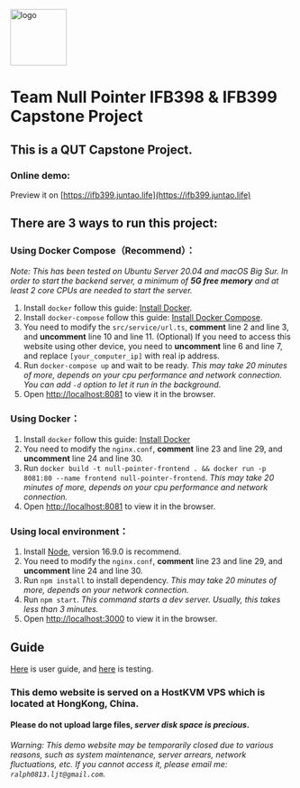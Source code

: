 <p>
    <img alt="logo" src="https://minio.juntao.life/ifb399/test/np_full.png" style="height: 100px;">
</p>

# Team Null Pointer IFB398 & IFB399 Capstone Project

## This is a QUT Capstone Project.

### Online demo:

Preview it on [https://ifb399.juntao.life](https://ifb399.juntao.life)

## There are 3 ways to run this project:

### Using Docker Compose（Recommend）：
_Note: This has been tested on Ubuntu Server 20.04 and macOS Big Sur. In order to start the backend server, a minimum
of **5G free memory** and at least 2 core CPUs are needed to start the server._

1. Install `docker` follow this guide: [Install Docker](https://docs.docker.com/engine/install/).
2. Install `docker-compose` follow this guide: [Install Docker Compose](https://docs.docker.com/compose/install/).
3. You need to modify the `src/service/url.ts`, **comment** line 2 and line 3, and **uncomment** line 10 and line 11.
   (Optional) If you need to access this website using other device, you need to **uncomment** line 6 and line 7, and
   replace `[your_computer_ip]` with real ip address.
4. Run `docker-compose up` and wait to be ready. _This may take 20 minutes of more, depends on your cpu performance and
   network connection. You can add `-d` option to let it run in the background._
5. Open [http://localhost:8081](http://localhost) to view it in the browser.

### Using Docker：
1. Install `docker` follow this guide: [Install Docker](https://docs.docker.com/engine/install/)
2. You need to modify the `nginx.conf`, **comment** line 23 and line 29, and **uncomment** line 24 and line 30.
3. Run `docker build -t null-pointer-frontend . && docker run -p 8081:80 --name frontend null-pointer-frontend`. _This
   may take 20 minutes of more, depends on your cpu performance and network connection._
4. Open [http://localhost:8081](http://localhost) to view it in the browser.

### Using local environment：
1. Install [Node](https://nodejs.org/en/download/), version 16.9.0 is recommend.
2. You need to modify the `nginx.conf`, **comment** line 23 and line 29, and **uncomment** line 24 and line 30.
3. Run `npm install` to install dependency. _This may take 20 minutes of more, depends on your network connection._
4. Run `npm start`. _This command starts a dev server. Usually, this takes less than 3 minutes._
5. Open [http://localhost:3000](http://localhost:3000) to view it in the browser.

## Guide
[Here](https://github.com/Null-Pointer-QUT/IFB399-Website-Frontend/blob/ecad7385dc0e847962ecf02f68be464f0bb8e7ea/doc/IFB399%20Capstone%20Project%20User%20guide.pdf) is user guide, and [here](https://github.com/Null-Pointer-QUT/IFB399-Website-Frontend/blob/ecad7385dc0e847962ecf02f68be464f0bb8e7ea/doc/Testing.pdf) is testing.

### This demo website is served on a HostKVM VPS which is located at **HongKong, China**.

#### Please do not upload large files, _server disk space is precious_.

_Warning: This demo website may be temporarily closed due to various reasons, such as system maintenance, server
arrears, network fluctuations, etc. If you cannot access it, please email me: `ralph0813.ljt@gmail.com`._
